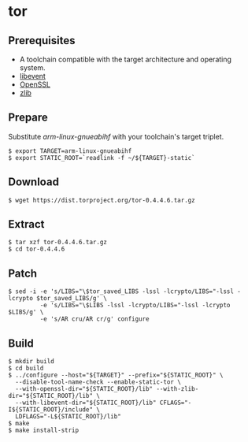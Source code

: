 # tor 

## Prerequisites
* A toolchain compatible with the target architecture and operating system.
* [libevent](libevent.md)
* [OpenSSL](openssl.md)
* [zlib](zlib.md)

## Prepare
Substitute *arm-linux-gnueabihf* with your toolchain's target triplet.
```
$ export TARGET=arm-linux-gnueabihf
$ export STATIC_ROOT=`readlink -f ~/${TARGET}-static`
```

## Download
```
$ wget https://dist.torproject.org/tor-0.4.4.6.tar.gz
```

## Extract
```
$ tar xzf tor-0.4.4.6.tar.gz
$ cd tor-0.4.4.6
```

## Patch
```
$ sed -i -e 's/LIBS="\$tor_saved_LIBS -lssl -lcrypto/LIBS="-lssl -lcrypto $tor_saved_LIBS/g' \
         -e 's/LIBS="\$LIBS -lssl -lcrypto/LIBS="-lssl -lcrypto $LIBS/g' \
         -e 's/AR cru/AR cr/g' configure
```

## Build
```
$ mkdir build
$ cd build
$ ../configure --host="${TARGET}" --prefix="${STATIC_ROOT}" \
  --disable-tool-name-check --enable-static-tor \
  --with-openssl-dir="${STATIC_ROOT}/lib" --with-zlib-dir="${STATIC_ROOT}/lib" \
  --with-libevent-dir="${STATIC_ROOT}/lib" CFLAGS="-I${STATIC_ROOT}/include" \
  LDFLAGS="-L${STATIC_ROOT}/lib"
$ make
$ make install-strip
```
